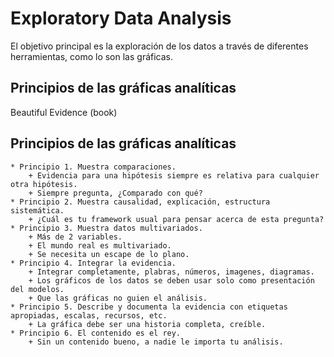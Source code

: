 # Exploratory Data Analysis

El objetivo principal es la exploración de los datos a través de diferentes herramientas, como lo son las gráficas.

## Principios de las gráficas analíticas
Beautiful Evidence (book)

## Principios de las gráficas analíticas

	* Principio 1. Muestra comparaciones. 
		+ Evidencia para una hipótesis siempre es relativa para cualquier otra hipótesis.
		+ Siempre pregunta, ¿Comparado con qué?
	* Principio 2. Muestra causalidad, explicación, estructura sistemática.
		+ ¿Cuál es tu framework usual para pensar acerca de esta pregunta?
	* Principio 3. Muestra datos multivariados.
		+ Más de 2 variables.
		+ El mundo real es multivariado.
		+ Se necesita un escape de lo plano.
	* Principio 4. Integrar la evidencia.
		+ Integrar completamente, plabras, números, imagenes, diagramas.
		+ Los gráficos de los datos se deben usar solo como presentación del modelos.
		+ Que las gráficas no guien el análisis.
	* Principio 5. Describe y documenta la evidencia con etiquetas apropiadas, escalas, recursos, etc.
		+ La gráfica debe ser una historia completa, creíble.
	* Principio 6. El contenido es el rey.
		+ Sin un contenido bueno, a nadie le importa tu análisis.